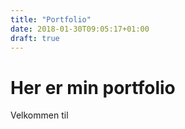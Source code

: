 ```yaml
---
title: "Portfolio"
date: 2018-01-30T09:05:17+01:00
draft: true
---
```


# Her er min portfolio

Velkommen til
